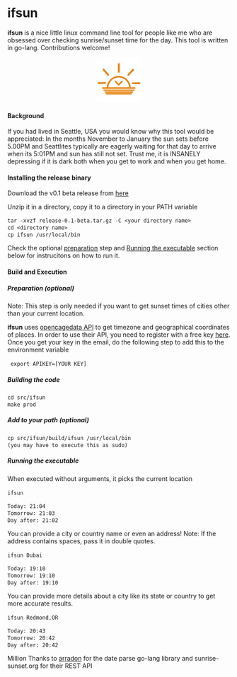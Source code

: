 # ifsun
**ifsun** is a nice little linux command line tool for people like me who are obsessed over checking sunrise/sunset time for the day. This tool is written in go-lang. Contributions welcome!

<p align="center">
  <img src="https://github.com/sudharssun/ifsun/blob/master/icons/sunset-2.jpg" width="100" height="100">
</p>

#### Background
If you had lived in Seattle, USA you would know why this tool would be appreciated: In the months November to January the sun sets before 5.00PM and Seattlites typically are eagerly waiting for that day to arrive when its 5:01PM and sun has still not set. Trust me, it is INSANELY depressing if it is dark both when you get to work and when you get home.

#### Installing the release binary
Download the v0.1 beta release from [here](https://github.com/sudharssun/ifsun/releases/download/v0.1-beta/release-0.1-beta.tar.gz)

Unzip it in a directory, copy it to a directory in your PATH variable
```
tar -xvzf release-0.1-beta.tar.gz -C <your directory name>
cd <directory name>
cp ifsun /usr/local/bin
```
Check the optional [preparation](#Preparation) step and [Running the executable](#Running-the-executable) section below for instrucitons on how to run it.

#### Build and Execution

##### Preparation (optional)
Note: This step is only needed if you want to get sunset times of cities other than your current location.

**ifsun** uses [opencagedata API](https://opencagedata.com/api) to get timezone and geographical coordinates of places. In order to use their API, you need to register with a free key [here](https://opencagedata.com/users/sign_up). Once you get your key in the email, do the following step to add this to the environment variable

<code> export APIKEY=[YOUR KEY]</code>

##### Building the code
```
cd src/ifsun
make prod
```

##### Add to your path (optional)
```
cp src/ifsun/build/ifsun /usr/local/bin
(you may have to execute this as sudo)
```

##### Running the executable
When executed without arguments, it picks the current location

<code>ifsun</code>

```
Today: 21:04
Tomorrow: 21:03
Day after: 21:02
```

You can provide a city or country name or even an address! Note: If the address contains spaces, pass it in double quotes.

<code>ifsun Dubai</code>

```
Today: 19:10
Tomorrow: 19:10
Day after: 19:10
```

You can provide more details about a city like its state or country to get more accurate results. 

<code>ifsun Redmond,OR</code>

```
Today: 20:43
Tomorrow: 20:42
Day after: 20:42
```

Million Thanks to [arradon](https://github.com/araddon/dateparse) for the date parse go-lang library and sunrise-sunset.org for their REST API
